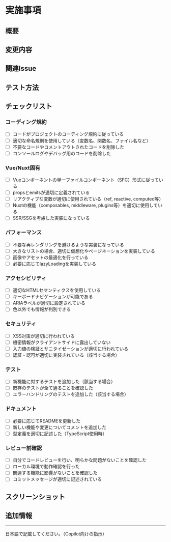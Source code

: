# 実施事項
<!-- ここに人間向きのPRを書く -->

## 概要
<!-- 変更内容の概要を記載してください -->

## 変更内容
<!-- 具体的な変更内容を記載してください -->

## 関連Issue
<!-- 関連するIssue番号を記載してください（例: Fixes #123） -->

## テスト方法
<!-- 動作確認の手順を記載してください -->

## チェックリスト
### コーディング規約
- [ ] コードがプロジェクトのコーディング規約に従っている
- [ ] 適切な命名規則を使用している（変数名、関数名、ファイル名など）
- [ ] 不要なコードやコメントアウトされたコードを削除した
- [ ] コンソールログやデバッグ用のコードを削除した

### Vue/Nuxt固有
- [ ] Vueコンポーネントの単一ファイルコンポーネント（SFC）形式に従っている
- [ ] propsとemitsが適切に定義されている
- [ ] リアクティブな変数が適切に使用されている（ref, reactive, computed等）
- [ ] Nuxtの機能（composables, middleware, plugins等）を適切に使用している
- [ ] SSR/SSGを考慮した実装になっている

### パフォーマンス
- [ ] 不要な再レンダリングを避けるような実装になっている
- [ ] 大きなリストの場合、適切に仮想化やページネーションを実装している
- [ ] 画像やアセットの最適化を行っている
- [ ] 必要に応じてlazyLoadingを実装している

### アクセシビリティ
- [ ] 適切なHTMLセマンティクスを使用している
- [ ] キーボードナビゲーションが可能である
- [ ] ARIAラベルが適切に設定されている
- [ ] 色以外でも情報が判別できる

### セキュリティ
- [ ] XSS対策が適切に行われている
- [ ] 機密情報がクライアントサイドに露出していない
- [ ] 入力値の検証とサニタイゼーションが適切に行われている
- [ ] 認証・認可が適切に実装されている（該当する場合）

### テスト
- [ ] 新機能に対するテストを追加した（該当する場合）
- [ ] 既存のテストが全て通ることを確認した
- [ ] エラーハンドリングのテストを追加した（該当する場合）

### ドキュメント
- [ ] 必要に応じてREADMEを更新した
- [ ] 新しい機能や変更についてコメントを追加した
- [ ] 型定義を適切に記述した（TypeScript使用時）

### レビュー前確認
- [ ] 自分でコードレビューを行い、明らかな問題がないことを確認した
- [ ] ローカル環境で動作確認を行った
- [ ] 関連する機能に影響がないことを確認した
- [ ] コミットメッセージが適切に記述されている

## スクリーンショット
<!-- UIに変更がある場合、変更前後のスクリーンショットを添付してください -->

## 追加情報
<!-- その他、レビュワーに伝えたい情報があれば記載してください -->

---

<!-- for GitHub Copilot review rule -->

日本語で記載してください。（Copilot向けの指示）

<!-- for GitHub Copilot review rule-->